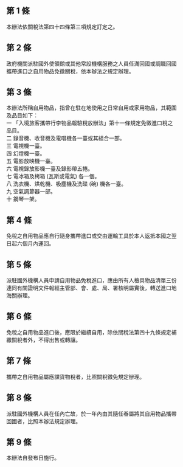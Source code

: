 第 1 條
-------
本辦法依關稅法第四十四條第三項規定訂定之。

第 2 條
-------
政府機關派駐國外使領館或其他常設機構服務之人員任滿回國或調職回國  
攜帶進口之自用物品免徵關稅，依本辦法之規定辦理。

第 3 條
-------
本辦法所稱自用物品，指曾在駐在地使用之日常自用或家用物品，其範圍  
及品目如下：  
一  「入境旅客攜帶行李物品報驗稅放辦法」第十一條規定免徵進口稅之  
    品目。  
二  錄音機、收音機及電唱機各一臺或其組合一部。　　　　　  
三  電視機一臺。　　　　　　　　　　　　　　　　　　　　  
四  幻燈機一臺。　　　　　　　　　　　　　　　　　　　　  
五  電影放映機一臺。　　　　　　　　　　　　　　　　　　  
六  電視錄放影機一臺及錄影帶五捲。　　　　　　　　　　　  
七  電冰箱及栲箱 (瓦斯或電氣) 各一個。　　　　　　　　　  
八  洗衣機、烘乾機、吸塵機及洗碟 (碗) 機各一臺。　　　　  
九  空氣調節器一部。　　　　　　　　　　　　　　　　　　  
十  鋼琴一架。

第 4 條
-------
免稅之自用物品應自行隨身攜帶進口或交由運輸工具於本人返抵本國之翌  
日起六個月內運回。

第 5 條
-------
派駐國外機構人員申請自用物品免稅進口，應由所有人檢具物品清單三份  
連同有關證明文件報經主管部、會、處、局、署核明屬實後，轉送進口地  
海關辦理。　

第 6 條
-------
免稅之自用物品進口後，應限於繼續自用，除依關稅法第四十九條規定補  
繳關稅者外，不得出售或轉讓。

第 7 條
-------
攜帶之自用物品屬應課貨物稅者，比照關稅徵免規定辦理。

第 8 條
-------
派駐國外機構人員在任內亡故，於一年內由其隨任眷屬將其自用物品攜帶  
回國者，比照本辦法規定辦理。

第 9 條
-------
本辦法自發布日施行。

